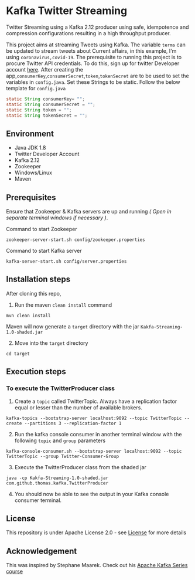 # Kafka Twitter Streaming

Twitter Streaming using a Kafka 2.12 producer using safe, idempotence and compression configurations resulting in a high throughput producer.

This project aims at streaming Tweets using Kafka. The variable `terms` can be updated to stream tweets about Current affairs, in this example, I'm using `coronavirus,covid-19`. The prerequisite to running this project is to procure Twitter API credentials. To do this, sign up for twitter Developer account [here](https://developer.twitter.com/en/apply-for-access). After creating the app,`consumerKey`,`consumerSecret`,`token`,`tokenSecret` are to be used to set the variables in `config.java`. Set these Strings to be static. Follow the below template for `config.java`

```java
static String consumerKey= "";
static String consumerSecret = "";
static String token = "";
static String tokenSecret = "";
```

## Environment
- Java JDK 1.8
- Twitter Developer Account
- Kafka 2.12
- Zookeeper
- Windows/Linux
- Maven

## Prerequisites 

Ensure that Zookeeper & Kafka servers are up and running *( Open in separate terminal windows if necessary )*.

Command to start Zookeeper

```
zookeeper-server-start.sh config/zookeeper.properties
```

Command to start Kafka server

```
kafka-server-start.sh config/server.properties
```

## Installation steps

After cloning this repo,

1. Run the maven `clean install` command

```
mvn clean install
```

Maven will now generate a `target` directory with the jar `Kakfa-Streaming-1.0-shaded.jar`

2. Move into the `target` directory

```
cd target
```

## Execution steps

### To execute the TwitterProducer class

1. Create a `topic` called TwitterTopic. Always have a replication factor equal or lesser than the number of available brokers.

```
kafka-topics --bootstrap-server localhost:9092 --topic TwitterTopic --create --partitions 3 --replication-factor 1
```

2. Run the kafka console consumer in another terminal window with the following `topic` and `group` parameters

```
kafka-console-consumer.sh --bootstrap-server localhost:9092 --topic TwitterTopic --group Twitter-Consumer-Group
```

3. Execute the TwitterProducer class from the shaded jar

```
java -cp Kakfa-Streaming-1.0-shaded.jar com.github.thomas.kafka.TwitterProducer
```

4. You should now be able to see the output in your Kafka console consumer terminal.

## License

This repository is under Apache License 2.0 - see [License](LICENSE.md) for more details

## Acknowledgement

This was inspired by Stephane Maarek. Check out his [Apache Kafka Series course](https://www.udemy.com/course/apache-kafka/) 